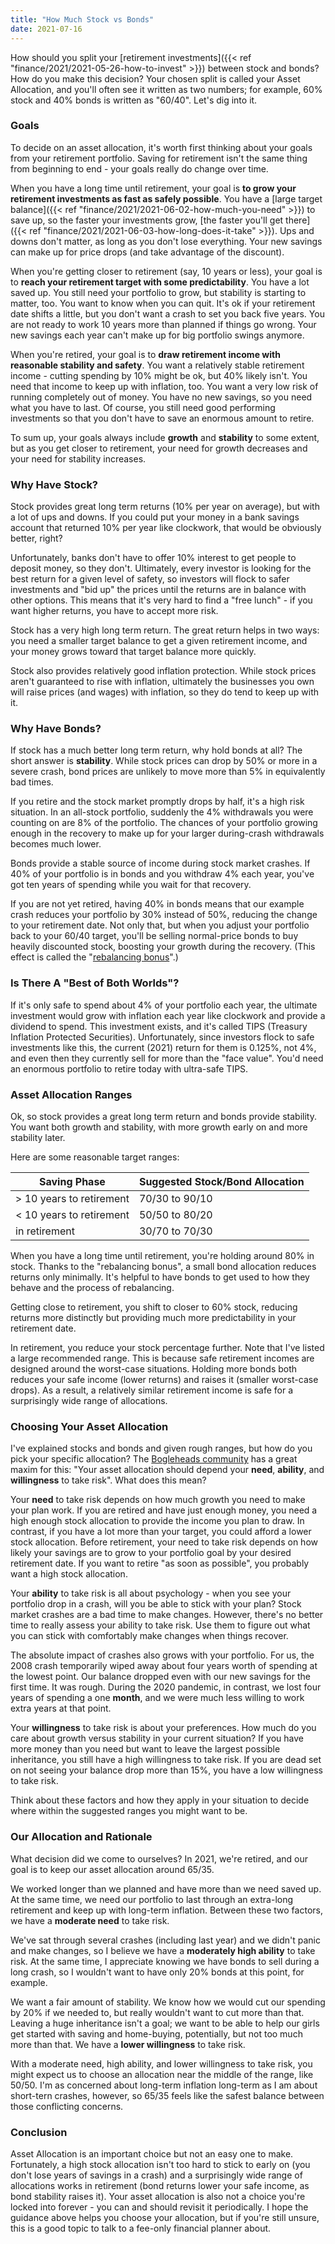 ```yaml
---
title: "How Much Stock vs Bonds"
date: 2021-07-16
---
```


How should you split your [retirement investments]({{< ref "finance/2021/2021-05-26-how-to-invest" >}}) between stock and bonds? How do you make this decision? Your chosen split is called your Asset Allocation, and you'll often see it written as two numbers; for example, 60% stock and 40% bonds is written as "60/40". Let's dig into it.

### Goals

To decide on an asset allocation, it's worth first thinking about your goals from your retirement portfolio. Saving for retirement isn't the same thing from beginning to end - your goals really do change over time.

When you have a long time until retirement, your goal is **to grow your retirement investments as fast as safely possible**. You have a [large target balance]({{< ref "finance/2021/2021-06-02-how-much-you-need" >}}) to save up, so the faster your investments grow, [the faster you'll get there]({{< ref "finance/2021/2021-06-03-how-long-does-it-take" >}}). Ups and downs don't matter, as long as you don't lose everything. Your new savings can make up for price drops (and take advantage of the discount).

When you're getting closer to retirement (say, 10 years or less), your goal is to **reach your retirement target with some predictability**. You have a lot saved up. You still need your portfolio to grow, but stability is starting to matter, too. You want to know when you can quit. It's ok if your retirement date shifts a little, but you don't want a crash to set you back five years. You are not ready to work 10 years more than planned if things go wrong. Your new savings each year can't make up for big portfolio swings anymore.

When you're retired, your goal is to **draw retirement income with reasonable stability and safety**. You want a relatively stable retirement income - cutting spending by 10% might be ok, but 40% likely isn't. You need that income to keep up with inflation, too. You want a very low risk of running completely out of money. You have no new savings, so you need what you have to last. Of course, you still need good performing investments so that you don't have to save an enormous amount to retire.

To sum up, your goals always include **growth** and **stability** to some extent, but as you get closer to retirement, your need for growth decreases and your need for stability increases.

### Why Have Stock?

Stock provides great long term returns (10% per year on average), but with a lot of ups and downs. If you could put your money in a bank savings account that returned 10% per year like clockwork, that would be obviously better, right? 

Unfortunately, banks don't have to offer 10% interest to get people to deposit money, so they don't. Ultimately, every investor is looking for the best return for a given level of safety, so investors will flock to safer investments and "bid up" the prices until the returns are in balance with other options. This means that it's very hard to find a "free lunch" - if you want higher returns, you have to accept more risk.

Stock has a very high long term return. The great return helps in two ways: you need a smaller target balance to get a given retirement income, and your money grows toward that target balance more quickly.

Stock also provides relatively good inflation protection. While stock prices aren't guaranteed to rise with inflation, ultimately the businesses you own will raise prices (and wages) with inflation, so they do tend to keep up with it.

### Why Have Bonds?

If stock has a much better long term return, why hold bonds at all? The short answer is **stability**. While stock prices can drop by 50% or more in a severe crash, bond prices are unlikely to move more than 5% in equivalently bad times. 

If you retire and the stock market promptly drops by half, it's a high risk situation. In an all-stock portfolio, suddenly the 4% withdrawals you were counting on are 8% of the portfolio. The chances of your portfolio growing enough in the recovery to make up for your larger during-crash withdrawals becomes much lower. 

Bonds provide a stable source of income during stock market crashes. If 40% of your portfolio is in bonds and you withdraw 4% each year, you've got ten years of spending while you wait for that recovery.

If you are not yet retired, having 40% in bonds means that our example crash reduces your portfolio by 30% instead of 50%, reducing the change to your retirement date. Not only that, but when you adjust your portfolio back to your 60/40 target, you'll be selling normal-price bonds to buy heavily discounted stock, boosting your growth during the recovery. (This effect is called the "[rebalancing bonus](http://www.efficientfrontier.com/ef/996/rebal.htm)".)

### Is There A "Best of Both Worlds"?

If it's only safe to spend about 4% of your portfolio each year, the ultimate investment would grow with inflation each year like clockwork and provide a dividend to spend. This investment exists, and it's called TIPS (Treasury Inflation Protected Securities). Unfortunately, since investors flock to safe investments like this, the current (2021) return for them is 0.125%, not 4%, and even then they currently sell for more than the "face value". You'd need an enormous portfolio to retire today with ultra-safe TIPS. 

### Asset Allocation Ranges

Ok, so stock provides a great long term return and bonds provide stability. You want both growth and stability, with more growth early on and more stability later. 

Here are some reasonable target ranges:

| Saving Phase             | Suggested Stock/Bond Allocation |
| ------------------------ | ------------------------------- |
| > 10 years to retirement | 70/30 to 90/10                  |
| < 10 years to retirement | 50/50 to 80/20                  |
| in retirement            | 30/70 to 70/30                  |

When you have a long time until retirement, you're holding around 80% in stock. Thanks to the "rebalancing bonus", a small bond allocation reduces returns only minimally. It's helpful to have bonds to get used to how they behave and the process of rebalancing.

Getting close to retirement, you shift to closer to 60% stock, reducing returns more distinctly but providing much more predictability in your retirement date.

In retirement, you reduce your stock percentage further. Note that I've listed a large recommended range. This is because safe retirement incomes are designed around the worst-case situations. Holding more bonds both reduces your safe income (lower returns) and raises it (smaller worst-case drops). As a result, a relatively similar retirement income is safe for a surprisingly wide range of allocations.

### Choosing Your Asset Allocation

I've explained stocks and bonds and given rough ranges, but how do you pick your specific allocation? The [Bogleheads community](https://www.bogleheads.org/wiki/Asset_allocation) has a great maxim for this: "Your asset allocation should depend your **need**, **ability**, and **willingness** to take risk". What does this mean?

Your **need** to take risk depends on how much growth you need to make your plan work. If you are retired and have just enough money, you need a high enough stock allocation to provide the income you plan to draw. In contrast, if you have a lot more than your target, you could afford a lower stock allocation. Before retirement, your need to take risk depends on how likely your savings are to grow to your portfolio goal by your desired retirement date. If you want to retire "as soon as possible", you probably want a high stock allocation.

Your **ability** to take risk is all about psychology - when you see your portfolio drop in a crash, will you be able to stick with your plan? Stock market crashes are a bad time to make changes. However, there's no better time to really assess your ability to take risk. Use them to figure out what you can stick with comfortably make changes when things recover.

The absolute impact of crashes also grows with your portfolio. For us, the 2008 crash temporarily wiped away about four years worth of spending at the lowest point. Our balance dropped even with our new savings for the first time. It was rough. During the 2020 pandemic, in contrast, we lost four years of spending a one **month**, and we were much less willing to work extra years at that point.

Your **willingness** to take risk is about your preferences. How much do you care about growth versus stability in your current situation? If you have more money than you need but want to leave the largest possible inheritance, you still have a high willingness to take risk. If you are dead set on not seeing your balance drop more than 15%, you have a low willingness to take risk.

Think about these factors and how they apply in your situation to decide where within the suggested ranges you might want to be.

### Our Allocation and Rationale

What decision did we come to ourselves? In 2021, we're retired, and our goal is to keep our asset allocation around 65/35.

We worked longer than we planned and have more than we need saved up. At the same time, we need our portfolio to last through an extra-long retirement and keep up with long-term inflation. Between these two factors, we have a **moderate need** to take risk.

We've sat through several crashes (including last year) and we didn't panic and make changes, so I believe we have a **moderately high ability** to take risk. At the same time, I appreciate knowing we have bonds to sell during a long crash, so I wouldn't want to have only 20% bonds at this point, for example.

We want a fair amount of stability. We know how we would cut our spending by 20% if we needed to, but really wouldn't want to cut more than that. Leaving a huge inheritance isn't a goal; we want to be able to help our girls get started with saving and home-buying, potentially, but not too much more than that. We have a **lower willingness** to take risk.

With a moderate need, high ability, and lower willingness to take risk, you might expect us to choose an allocation near the middle of the range, like 50/50. I'm as concerned about long-term inflation long-term as I am about short-tern crashes, however, so 65/35 feels like the safest balance between those conflicting concerns.

### Conclusion

Asset Allocation is an important choice but not an easy one to make. Fortunately, a high stock allocation isn't too hard to stick to early on (you don't lose years of savings in a crash) and a surprisingly wide range of allocations works in retirement (bond returns lower your safe income, as bond stability raises it). Your asset allocation is also not a choice you're locked into forever - you can and should revisit it periodically. I hope the guidance above helps you choose your allocation, but if you're still unsure, this is a good topic to talk to a fee-only financial planner about.

